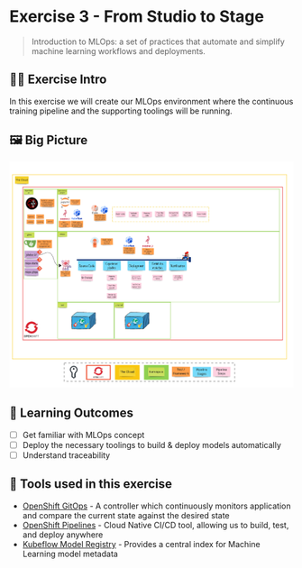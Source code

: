# Exercise 3 - From Studio to Stage
> Introduction to MLOps: a set of practices that automate and simplify machine learning workflows and deployments. 

## 👨‍🍳 Exercise Intro
In this exercise we will create our MLOps environment where the continuous training pipeline and the supporting toolings will be running.

## 🖼️ Big Picture

![big-picture-pipeline.jpg](./images/big-picture-pipeline.jpg)

## 🔮 Learning Outcomes

- [ ] Get familiar with MLOps concept
- [ ] Deploy the necessary toolings to build & deploy models automatically
- [ ] Understand traceability

## 🔨 Tools used in this exercise
* <span style="color:blue;">[OpenShift GitOps](https://argoproj.github.io/argo-cd/)</span> - A controller which continuously monitors application and compare the current state against the desired state
* <span style="color:blue;">[OpenShift Pipelines](https://tekton.dev/)</span> -  Cloud Native CI/CD tool, allowing us to build, test, and deploy anywhere
* <span style="color:blue;">[Kubeflow Model Registry](https://www.kubeflow.org/docs/components/model-registry/)</span> - Provides a central index for Machine Learning model metadata
